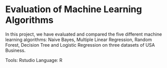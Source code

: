 # Evaluation of Machine Learning Algorithms

In this project, we have evaluated and compared the five different machine learning algorithms: Naive Bayes, Multiple Linear Regression, Random Forest, Decision Tree and Logistic Regression on three datasets of USA Business.

Tools: Rstudio
Language: R
